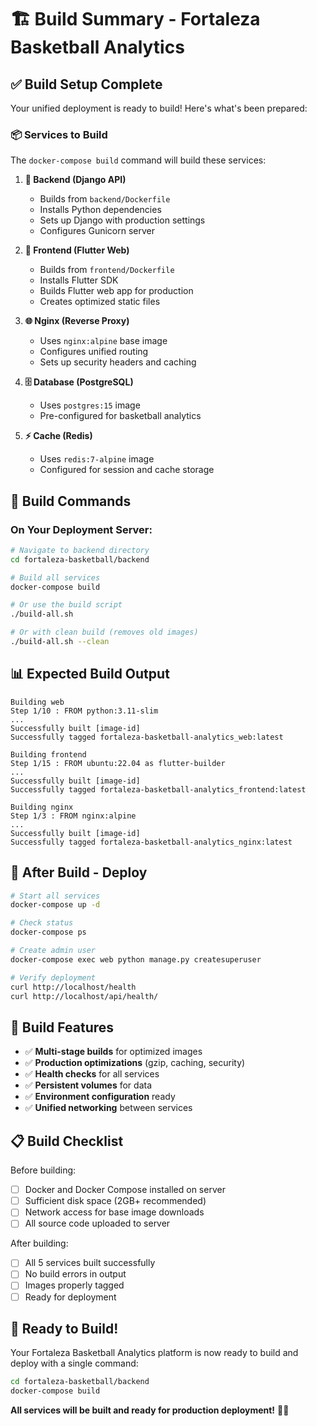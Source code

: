 # 🏗️ Build Summary - Fortaleza Basketball Analytics

## ✅ Build Setup Complete

Your unified deployment is ready to build! Here's what's been prepared:

### 📦 **Services to Build**

The `docker-compose build` command will build these services:

1. **🔧 Backend (Django API)**
   - Builds from `backend/Dockerfile`
   - Installs Python dependencies
   - Sets up Django with production settings
   - Configures Gunicorn server

2. **🎨 Frontend (Flutter Web)**
   - Builds from `frontend/Dockerfile`
   - Installs Flutter SDK
   - Builds Flutter web app for production
   - Creates optimized static files

3. **🌐 Nginx (Reverse Proxy)**
   - Uses `nginx:alpine` base image
   - Configures unified routing
   - Sets up security headers and caching

4. **🗄️ Database (PostgreSQL)**
   - Uses `postgres:15` image
   - Pre-configured for basketball analytics

5. **⚡ Cache (Redis)**
   - Uses `redis:7-alpine` image
   - Configured for session and cache storage

## 🚀 **Build Commands**

### On Your Deployment Server:

```bash
# Navigate to backend directory
cd fortaleza-basketball/backend

# Build all services
docker-compose build

# Or use the build script
./build-all.sh

# Or with clean build (removes old images)
./build-all.sh --clean
```

## 📊 **Expected Build Output**

```
Building web
Step 1/10 : FROM python:3.11-slim
...
Successfully built [image-id]
Successfully tagged fortaleza-basketball-analytics_web:latest

Building frontend
Step 1/15 : FROM ubuntu:22.04 as flutter-builder
...
Successfully built [image-id]
Successfully tagged fortaleza-basketball-analytics_frontend:latest

Building nginx
Step 1/3 : FROM nginx:alpine
...
Successfully built [image-id]
Successfully tagged fortaleza-basketball-analytics_nginx:latest
```

## 🎯 **After Build - Deploy**

```bash
# Start all services
docker-compose up -d

# Check status
docker-compose ps

# Create admin user
docker-compose exec web python manage.py createsuperuser

# Verify deployment
curl http://localhost/health
curl http://localhost/api/health/
```

## 🔧 **Build Features**

- ✅ **Multi-stage builds** for optimized images
- ✅ **Production optimizations** (gzip, caching, security)
- ✅ **Health checks** for all services
- ✅ **Persistent volumes** for data
- ✅ **Environment configuration** ready
- ✅ **Unified networking** between services

## 📋 **Build Checklist**

Before building:
- [ ] Docker and Docker Compose installed on server
- [ ] Sufficient disk space (2GB+ recommended)
- [ ] Network access for base image downloads
- [ ] All source code uploaded to server

After building:
- [ ] All 5 services built successfully
- [ ] No build errors in output
- [ ] Images properly tagged
- [ ] Ready for deployment

## 🎉 **Ready to Build!**

Your Fortaleza Basketball Analytics platform is now ready to build and deploy with a single command:

```bash
cd fortaleza-basketball/backend
docker-compose build
```

**All services will be built and ready for production deployment!** 🏀🚀
